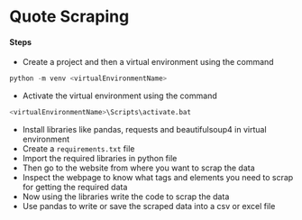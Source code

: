 # Quote Scraping 

#### Steps

- Create a project and then a virtual environment using the command
```python
python -m venv <virtualEnvironmentName>
``` 
- Activate the virtual environment using the command
```python
<virtualEnvironmentName>\Scripts\activate.bat
```
- Install libraries like pandas, requests and beautifulsoup4 in virtual environment
- Create a `requirements.txt` file
- Import the required libraries in python file
- Then go to the website from where you want to scrap the data
- Inspect the webpage to know what tags and elements you need to scrap for getting the required data
- Now using the libraries write the code to scrap the data 
- Use pandas to write or save the scraped data into a csv or excel file
